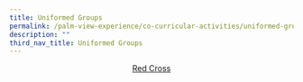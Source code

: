 ```yaml
---
title: Uniformed Groups
permalink: /palm-view-experience/co-curricular-activities/uniformed-groups/
description: ""
third_nav_title: Uniformed Groups
---
```

<p align="center"><a href="/palm-view-experience/co-curricular-activities/uniformed-groups/red-cross">Red Cross</a></p>